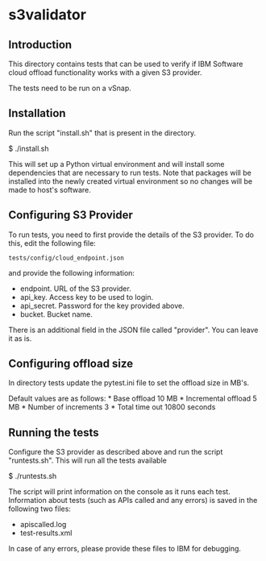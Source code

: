 # s3validator


## Introduction

This directory contains tests that can be used to verify if IBM
Software cloud offload functionality works with a given S3
provider.

The tests need to be run on a vSnap.

## Installation

Run the script "install.sh" that is present in the directory.

$ ./install.sh

This will set up a Python virtual environment and will install some
dependencies that are necessary to run tests. Note that packages will
be installed into the newly created virtual environment so no changes
will be made to host's software.

## Configuring S3 Provider

To run tests, you need to first provide the details of the S3
provider. To do this, edit the following file:

    tests/config/cloud_endpoint.json

and provide the following information:

* endpoint. URL of the S3 provider.
* api_key. Access key to be used to login.
* api_secret. Password for the key provided above.
* bucket. Bucket name.

There is an additional field in the JSON file called "provider". You
can leave it as is.

## Configuring offload size

In directory tests update the pytest.ini file to set the offload size in MB's.

Default values are as follows:
    * Base offload 10 MB
    * Incremental offload 5 MB
    * Number of increments 3
    * Total time out 10800 seconds


## Running the tests


Configure the S3 provider as described above and run the script
"runtests.sh". This will run all the tests available

$ ./runtests.sh

The script will print information on the console as it runs each
test. Information about tests (such as APIs called and any errors) is
saved in the following two files:

* apiscalled.log
* test-results.xml

In case of any errors, please provide these files to IBM for
debugging.

